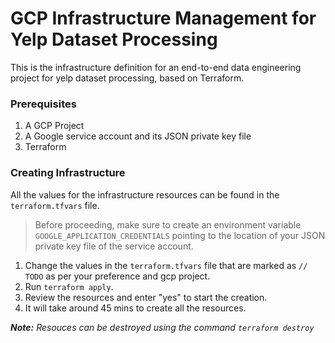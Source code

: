# GCP Infrastructure Management for Yelp Dataset Processing

This is the infrastructure definition for an end-to-end data engineering project for yelp dataset processing, based on Terraform.

### Prerequisites

1. A GCP Project
2. A Google service account and its JSON private key file
3. Terraform

### Creating Infrastructure

All the values for the infrastructure resources can be found in the `terraform.tfvars` file.

> Before proceeding, make sure to create an environment variable `GOOGLE_APPLICATION_CREDENTIALS` pointing to the location of your JSON private key file of the service account.

1. Change the values in the `terraform.tfvars` file that are marked as `// TODO` as per your preference and gcp project.
2. Run `terraform apply`.
3. Review the resources and enter "yes" to start the creation.
4. It will take around 45 mins to create all the resources.

_**Note:** Resouces can be destroyed using the command `terraform destroy`_